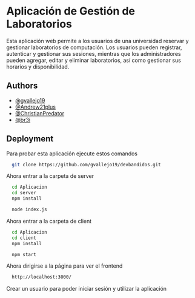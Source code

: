 
# Aplicación de Gestión de Laboratorios

Esta aplicación web permite a los usuarios de una universidad reservar y gestionar laboratorios de computación. Los usuarios pueden registrar, autenticar y gestionar sus sesiones, mientras que los administradores pueden agregar, editar y eliminar laboratorios, así como gestionar sus horarios y disponibilidad.


## Authors

- [@gvallejo19](https://github.com/gvallejo19)
- [@Andrew21plus](https://github.com/Andrew21plus)
- [@ChristianPredator](https://github.com/ChristianPredator)
- [@br3i](https://github.com/br3i)


## Deployment

Para probar esta aplicación ejecute estos comandos

```bash
  git clone https://github.com/gvallejo19/devbandidos.git
```
Ahora entrar a la carpeta de server

```bash
  cd Aplicacion
  cd server
  npm install

  node index.js
```
Ahora entrar a la carpeta de client

```bash
  cd Aplicacion
  cd client
  npm install

  npm start
```
Ahora dirigirse a la página para ver el frontend

```bash
  http://localhost:3000/
```
Crear un usuario para poder iniciar sesión y utilizar la aplicación